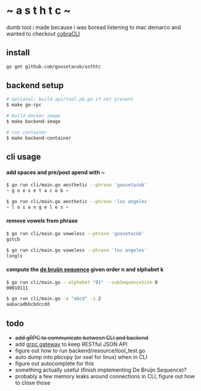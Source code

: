 # ~ a s t h t c ~
dumb tool i made because i was boread listening to mac demarco and wanted to checkout [cobraCLI](https://github.com/spf13/cobra)

## install
```bash
go get github.com/goosetacob/asthtc
```

## backend setup
```bash
# optional: build api/tool.pb.go if not present
$ make go-rpc

# build docker image
$ make backend-image

# run container
$ make backend-container
```

## cli usage
#### add spaces and pre/post apend with ~
```bash
$ go run cli/main.go aesthetic --phrase 'goosetacob'
~ g o o s e t a c o b ~

$ go run cli/main.go aesthetic --phrase 'los angeles'
~ l o s a n g e l e s ~
```
#### remove vowels from phrase
```bash
$ go run cli/main.go voweless --phrase 'goosetacob'
gstcb

$ go run cli/main.go voweless --phrase 'los angeles'
lsngls
```
#### compute the [de bruijn sequence](https://en.wikipedia.org/wiki/De_Bruijn_sequence#Algorithmhttps://en.wikipedia.org/wiki/De_Bruijn_sequence#Algorithm) given order n and slphabet k
```bash
$ go run cli/main.go --alphabet "01" --subSequenceSize 8
00010111

$ go run cli/main.go -a "abcd" -s 2
aabacadbbcbdccdd
```

## todo
- ~~add gRPC to communicate between CLI and backend~~
- add [grpc gateway](https://github.com/grpc-ecosystem/grpc-gateway) to keep RESTful JSON API
- figure out how to run backend/resource/tool_test.go
- auto dump into pbcopy (or xsel for linux) when in CLI
- figure out autocomplete for this
- something actually useful (finish implementing De Bruijn Sequence)?
- probably a few memory leaks around connections in CLI, figure out how to close those
